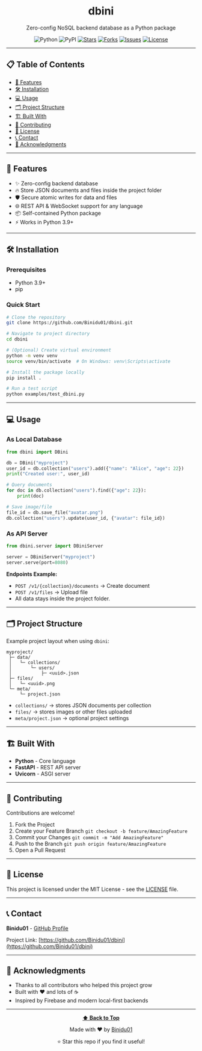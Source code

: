 <div align="center">

# dbini

Zero-config NoSQL backend database as a Python package

![Python](https://img.shields.io/badge/Python-3.9%2B-blue?style=for-the-badge\&logo=python\&logoColor=white)
![PyPI](https://img.shields.io/pypi/v/dbini?style=for-the-badge)
[![Stars](https://img.shields.io/github/stars/Binidu01/dbini?style=for-the-badge\&logo=github)](https://github.com/Binidu01/dbini/stargazers)
[![Forks](https://img.shields.io/github/forks/Binidu01/dbini?style=for-the-badge\&logo=github)](https://github.com/Binidu01/dbini/network/members)
[![Issues](https://img.shields.io/github/issues/Binidu01/dbini?style=for-the-badge\&logo=github)](https://github.com/Binidu01/dbini/issues)
[![License](https://img.shields.io/github/license/Binidu01/dbini?style=for-the-badge)](https://github.com/Binidu01/dbini/blob/main/LICENSE)

</div>

---

## 📋 Table of Contents

* [🚀 Features](#-features)
* [🛠️ Installation](#-installation)
* [💻 Usage](#-usage)
* [🗂 Project Structure](#-project-structure)
* [🏗️ Built With](#-built-with)
* [🤝 Contributing](#-contributing)
* [📄 License](#-license)
* [📞 Contact](#-contact)
* [🙏 Acknowledgments](#-acknowledgments)

---

## 🚀 Features

* ✨ Zero-config backend database
* 🔥 Store JSON documents and files inside the project folder
* 🛡️ Secure atomic writes for data and files
* 🌐 REST API & WebSocket support for any language
* 📦 Self-contained Python package
* ⚡ Works in Python 3.9+

---

## 🛠️ Installation

### Prerequisites

* Python 3.9+
* pip

### Quick Start

```bash
# Clone the repository
git clone https://github.com/Binidu01/dbini.git

# Navigate to project directory
cd dbini

# (Optional) Create virtual environment
python -m venv venv
source venv/bin/activate  # On Windows: venv\Scripts\activate

# Install the package locally
pip install .

# Run a test script
python examples/test_dbini.py
```

---

## 💻 Usage

### As Local Database

```python
from dbini import DBini

db = DBini("myproject")
user_id = db.collection("users").add({"name": "Alice", "age": 22})
print("Created user:", user_id)

# Query documents
for doc in db.collection("users").find({"age": 22}):
    print(doc)

# Save image/file
file_id = db.save_file("avatar.png")
db.collection("users").update(user_id, {"avatar": file_id})
```

### As API Server

```python
from dbini.server import DBiniServer

server = DBiniServer("myproject")
server.serve(port=8080)
```

**Endpoints Example:**

* `POST /v1/{collection}/documents` → Create document
* `POST /v1/files` → Upload file
* All data stays inside the project folder.

---

## 🗂 Project Structure

Example project layout when using `dbini`:

```
myproject/
 ├─ data/
 │   └─ collections/
 │       └─ users/
 │           ├─ <uuid>.json
 ├─ files/
 │   └─ <uuid>.png
 └─ meta/
     └─ project.json
```

* `collections/` → stores JSON documents per collection
* `files/` → stores images or other files uploaded
* `meta/project.json` → optional project settings

---

## 🏗️ Built With

* **Python** - Core language
* **FastAPI** - REST API server
* **Uvicorn** - ASGI server

---

## 🤝 Contributing

Contributions are welcome!

1. Fork the Project
2. Create your Feature Branch `git checkout -b feature/AmazingFeature`
3. Commit your Changes `git commit -m "Add AmazingFeature"`
4. Push to the Branch `git push origin feature/AmazingFeature`
5. Open a Pull Request

---

## 📄 License

This project is licensed under the MIT License - see the [LICENSE](LICENSE) file.

---

## 📞 Contact

**Binidu01** - [GitHub Profile](https://github.com/Binidu01)

Project Link: [https://github.com/Binidu01/dbini](https://github.com/Binidu01/dbini)

---

## 🙏 Acknowledgments

* Thanks to all contributors who helped this project grow
* Built with ❤️ and lots of ☕
* Inspired by Firebase and modern local-first backends

---

<div align="center">

**[⬆ Back to Top](#dbini)**

Made with ❤️ by [Binidu01](https://github.com/Binidu01)

⭐ Star this repo if you find it useful!

</div>
